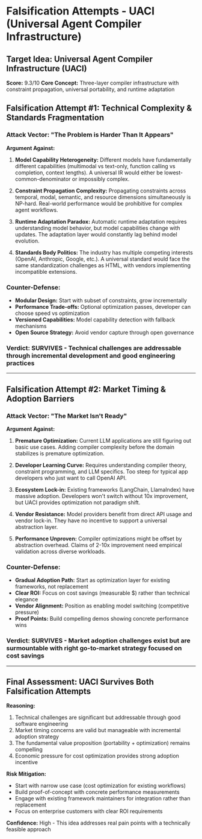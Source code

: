 # Falsification Attempts - UACI (Universal Agent Compiler Infrastructure)

## Target Idea: Universal Agent Compiler Infrastructure (UACI)
**Score:** 9.3/10
**Core Concept:** Three-layer compiler infrastructure with constraint propagation, universal portability, and runtime adaptation

## Falsification Attempt #1: Technical Complexity & Standards Fragmentation

### Attack Vector: "The Problem is Harder Than It Appears"

**Argument Against:**
1. **Model Capability Heterogeneity:** Different models have fundamentally different capabilities (multimodal vs text-only, function calling vs completion, context lengths). A universal IR would either be lowest-common-denominator or impossibly complex.

2. **Constraint Propagation Complexity:** Propagating constraints across temporal, modal, semantic, and resource dimensions simultaneously is NP-hard. Real-world performance would be prohibitive for complex agent workflows.

3. **Runtime Adaptation Paradox:** Automatic runtime adaptation requires understanding model behavior, but model capabilities change with updates. The adaptation layer would constantly lag behind model evolution.

4. **Standards Body Politics:** The industry has multiple competing interests (OpenAI, Anthropic, Google, etc.). A universal standard would face the same standardization challenges as HTML, with vendors implementing incompatible extensions.

### Counter-Defense:
- **Modular Design:** Start with subset of constraints, grow incrementally
- **Performance Trade-offs:** Optional optimization passes, developer can choose speed vs optimization
- **Versioned Capabilities:** Model capability detection with fallback mechanisms
- **Open Source Strategy:** Avoid vendor capture through open governance

### Verdict: **SURVIVES** - Technical challenges are addressable through incremental development and good engineering practices

---

## Falsification Attempt #2: Market Timing & Adoption Barriers

### Attack Vector: "The Market Isn't Ready"

**Argument Against:**
1. **Premature Optimization:** Current LLM applications are still figuring out basic use cases. Adding compiler complexity before the domain stabilizes is premature optimization.

2. **Developer Learning Curve:** Requires understanding compiler theory, constraint programming, and LLM specifics. Too steep for typical app developers who just want to call OpenAI API.

3. **Ecosystem Lock-in:** Existing frameworks (LangChain, LlamaIndex) have massive adoption. Developers won't switch without 10x improvement, but UACI provides optimization not paradigm shift.

4. **Vendor Resistance:** Model providers benefit from direct API usage and vendor lock-in. They have no incentive to support a universal abstraction layer.

5. **Performance Unproven:** Compiler optimizations might be offset by abstraction overhead. Claims of 2-10x improvement need empirical validation across diverse workloads.

### Counter-Defense:
- **Gradual Adoption Path:** Start as optimization layer for existing frameworks, not replacement
- **Clear ROI:** Focus on cost savings (measurable $) rather than technical elegance  
- **Vendor Alignment:** Position as enabling model switching (competitive pressure)
- **Proof Points:** Build compelling demos showing concrete performance wins

### Verdict: **SURVIVES** - Market adoption challenges exist but are surmountable with right go-to-market strategy focused on cost savings

---

## Final Assessment: UACI Survives Both Falsification Attempts

**Reasoning:**
1. Technical challenges are significant but addressable through good software engineering
2. Market timing concerns are valid but manageable with incremental adoption strategy
3. The fundamental value proposition (portability + optimization) remains compelling
4. Economic pressure for cost optimization provides strong adoption incentive

**Risk Mitigation:**
- Start with narrow use case (cost optimization for existing workflows)
- Build proof-of-concept with concrete performance measurements
- Engage with existing framework maintainers for integration rather than replacement
- Focus on enterprise customers with clear ROI requirements

**Confidence:** High - This idea addresses real pain points with a technically feasible approach